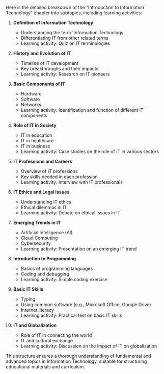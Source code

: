 Here is the detailed breakdown of the "Introduction to Information Technology" chapter into subtopics, including learning activities:

1. **Definition of Information Technology**
   - Understanding the term 'Information Technology'
   - Differentiating IT from other related terms
   - Learning activity: Quiz on IT terminologies

2. **History and Evolution of IT**
   - Timeline of IT development
   - Key breakthroughs and their impacts
   - Learning activity: Research on IT pioneers

3. **Basic Components of IT**
   - Hardware
   - Software
   - Networks
   - Learning activity: Identification and function of different IT components

4. **Role of IT in Society**
   - IT in education
   - IT in healthcare
   - IT in business
   - Learning activity: Case studies on the role of IT in various sectors

5. **IT Professions and Careers**
   - Overview of IT professions
   - Key skills needed in each profession
   - Learning activity: Interview with IT professionals

6. **IT Ethics and Legal Issues**
   - Understanding IT ethics
   - Ethical dilemmas in IT
   - Learning activity: Debate on ethical issues in IT

7. **Emerging Trends in IT**
   - Artificial Intelligence (AI)
   - Cloud Computing
   - Cybersecurity
   - Learning activity: Presentation on an emerging IT trend

8. **Introduction to Programming**
   - Basics of programming languages
   - Coding and debugging
   - Learning activity: Simple coding exercise

9. **Basic IT Skills**
   - Typing
   - Using common software (e.g., Microsoft Office, Google Drive)
   - Internet literacy
   - Learning activity: Practical test on basic IT skills

10. **IT and Globalization**
    - Role of IT in connecting the world
    - IT and cultural exchange
    - Learning activity: Discussion on the impact of IT on globalization

This structure ensures a thorough understanding of fundamental and advanced topics in Information Technology, suitable for structuring educational materials and curriculum.